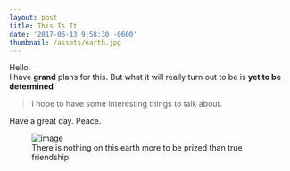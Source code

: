 ```yaml
---
layout: post
title: This Is It
date: '2017-06-13 9:58:30 -0600'
thumbnail: /assets/earth.jpg
---
```


Hello.<br>
I have **grand** plans for this. But what it will really turn out to be is **yet to be determined**

> I hope to have some interesting things to talk about.

Have a great day. Peace.

<figure>
  <img src="{{ site.baseurl }}/assets/earth.jpg" alt="image">
  <figcaption>
        There is nothing on this earth more to be prized than true friendship.
    </figcaption>
</figure>
